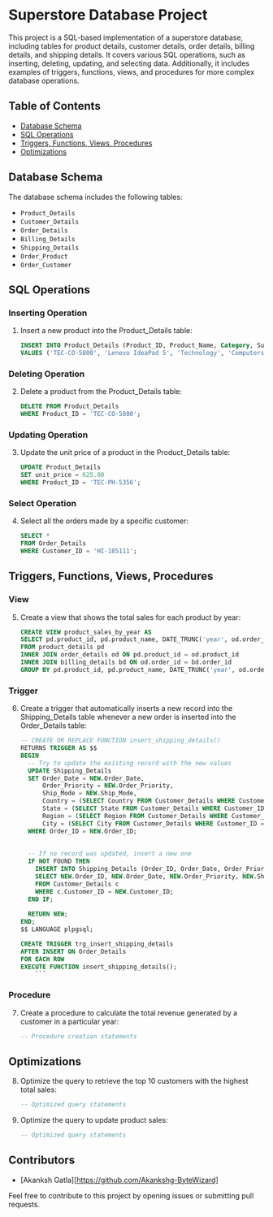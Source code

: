 # Superstore Database Project

This project is a SQL-based implementation of a superstore database, including tables for product details, customer details, order details, billing details, and shipping details. It covers various SQL operations, such as inserting, deleting, updating, and selecting data. Additionally, it includes examples of triggers, functions, views, and procedures for more complex database operations.

## Table of Contents
- [Database Schema](#database-schema)
- [SQL Operations](#sql-operations)
- [Triggers, Functions, Views, Procedures](#triggers-functions-views-procedures)
- [Optimizations](#optimizations)

## Database Schema

The database schema includes the following tables:
- `Product_Details`
- `Customer_Details`
- `Order_Details`
- `Billing_Details`
- `Shipping_Details`
- `Order_Product`
- `Order_Customer`

## SQL Operations

### Inserting Operation

1. Insert a new product into the Product_Details table:

    ```sql
    INSERT INTO Product_Details (Product_ID, Product_Name, Category, Sub_Category, unit_price, Sales, Row_ID)
    VALUES ('TEC-CO-5800', 'Lenovo IdeaPad 5', 'Technology', 'Computers', 1000, 500000, 324);
    ```

### Deleting Operation

2. Delete a product from the Product_Details table:

    ```sql
    DELETE FROM Product_Details
    WHERE Product_ID = 'TEC-CO-5800';
    ```

### Updating Operation

3. Update the unit price of a product in the Product_Details table:

    ```sql
    UPDATE Product_Details
    SET unit_price = 625.00
    WHERE Product_ID = 'TEC-PH-5356';
    ```

### Select Operation

4. Select all the orders made by a specific customer:

    ```sql
    SELECT *
    FROM Order_Details
    WHERE Customer_ID = 'HI-185111';
    ```

## Triggers, Functions, Views, Procedures

### View

5. Create a view that shows the total sales for each product by year:

    ```sql
    CREATE VIEW product_sales_by_year AS
    SELECT pd.product_id, pd.product_name, DATE_TRUNC('year', od.order_date) AS year, SUM(bd.sales) AS total_sales
    FROM product_details pd
    INNER JOIN order_details od ON pd.product_id = od.product_id
    INNER JOIN billing_details bd ON od.order_id = bd.order_id
    GROUP BY pd.product_id, pd.product_name, DATE_TRUNC('year', od.order_date);
    ```

### Trigger

6. Create a trigger that automatically inserts a new record into the Shipping_Details table whenever a new order is inserted into the Order_Details table:

    ```sql
    -- CREATE OR REPLACE FUNCTION insert_shipping_details()
    RETURNS TRIGGER AS $$
    BEGIN
      -- Try to update the existing record with the new values
      UPDATE Shipping_Details
      SET Order_Date = NEW.Order_Date,
          Order_Priority = NEW.Order_Priority,
          Ship_Mode = NEW.Ship_Mode,
          Country = (SELECT Country FROM Customer_Details WHERE Customer_ID = NEW.Customer_ID),
          State = (SELECT State FROM Customer_Details WHERE Customer_ID = NEW.Customer_ID),
          Region = (SELECT Region FROM Customer_Details WHERE Customer_ID = NEW.Customer_ID),
          City = (SELECT City FROM Customer_Details WHERE Customer_ID = NEW.Customer_ID)
      WHERE Order_ID = NEW.Order_ID;
      
      
      -- If no record was updated, insert a new one
      IF NOT FOUND THEN
        INSERT INTO Shipping_Details (Order_ID, Order_Date, Order_Priority, Ship_Mode, Country, State, Region, City)
        SELECT NEW.Order_ID, NEW.Order_Date, NEW.Order_Priority, NEW.Ship_Mode, c.Country, c.State, c.Region, c.City
        FROM Customer_Details c
        WHERE c.Customer_ID = NEW.Customer_ID;
      END IF;
      
      RETURN NEW;
    END;
    $$ LANGUAGE plpgsql;
    
    CREATE TRIGGER trg_insert_shipping_details
    AFTER INSERT ON Order_Details
    FOR EACH ROW
    EXECUTE FUNCTION insert_shipping_details();
        ```

### Procedure

7. Create a procedure to calculate the total revenue generated by a customer in a particular year:

    ```sql
    -- Procedure creation statements
    ```

## Optimizations

8. Optimize the query to retrieve the top 10 customers with the highest total sales:

    ```sql
    -- Optimized query statements
    ```

9. Optimize the query to update product sales:

    ```sql
    -- Optimized query statements
    ```

## Contributors

- [Akanksh Gatla][https://github.com/Akankshg-ByteWizard]

Feel free to contribute to this project by opening issues or submitting pull requests.
